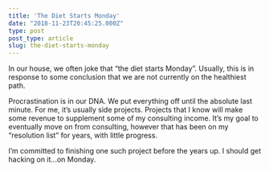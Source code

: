 ```yaml
---
title: 'The Diet Starts Monday'
date: "2018-11-23T20:45:25.000Z"
type: post 
post_type: article
slug: the-diet-starts-monday
---
```

In our house, we often joke that “the diet starts Monday”. Usually, this is in response to some conclusion that we are not currently on the healthiest path. 

Procrastination is in our DNA. We put everything off until the absolute last minute. For me, it’s usually side projects. Projects that I know will make some revenue to supplement some of my consulting income. It’s my goal to eventually move on from consulting, however that has been on my “resolution list” for years, with little progress. 

I’m committed to finishing one such project before the years up. I should get hacking on it...on Monday. 


